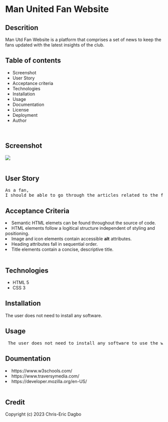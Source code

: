 # Man United Fan Website

## Descrition

Man Utd Fan Website is a platform that comprises a set of news to keep the fans updated with the latest insights of the club.

## Table of contents
<ul>
    <li>Screenshot</li>
    <li>User Story</li>
    <li>Acceptance criteria</li>
    <li>Technologies</li>
    <li>Installation</li>
    <li>Usage</li>
    <li>Documentation</li>
    <li>License</li>
    <li>Deployment</li>
    <li>Author</li>
</ul>
<br />

## Screenshot
<img src="./images/manutd_website.png">
<br />
<br />

## User Story
<pre>
As a fan, 
I should be able to go through the articles related to the fan website.
</pre>

## Acceptance Criteria
  <li>Semantic HTML elemets can be found throughout the source of code.</li>
    <li>HTML elements follow a logitical structure independent of styling and positioning.</li>
    <li>Image and icon elements contain accessible <strong>alt</strong> attributes.</li>
    <li>Heading attributes fall in sequential order.</li>
    <li>Title elements contain a concise, descriptive title.</li>

<br />

## Technologies 
<ul>
    <li>HTML 5</li>
    <li>CSS 3</li>
</ul>

## Installation
The user does not need to install any software.

## Usage
<pre>
 The user does not need to install any software to use the website.
</pre>

## Doumentation
<li>https://www.w3schools.com/</li>
<li>https://www.traversymedia.com/</li>
<li>https://developer.mozilla.org/en-US/</li>
<br />





## Credit
Copyright (c) 2023 Chris-Eric Dagbo
